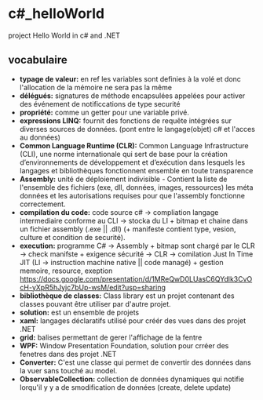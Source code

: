 # c#_helloWorld
project Hello World in c# and .NET

## vocabulaire


+ __typage de valeur:__ en ref les variables sont definies à la volé et donc l'allocation de la mémoire ne sera pas la même
+ __délégués:__ signatures de méthode encapsulées appelées pour activer des événement de notificcations de type securité
+ __propriété:__ comme un getter pour une variable privé.
+ __expressions LINQ:__ fournit des fonctions de requête intégrées sur diverses sources de données. (pont entre le langage(objet) c# et l'acces au données) 
+ __Common Language Runtime (CLR):__   Common Language Infrastructure (CLI), une norme internationale qui sert de base pour la création d’environnements de développement et d’exécution dans lesquels les langages et bibliothèques fonctionnent ensemble en toute transparence
+ __Assembly:__ unité de déploiement indivisible - Contient la liste de l'ensemble des fichiers (exe, dll, données, images, ressources) les méta données et les autorisations requises pour que l'assembly fonctionne correctement.
+ __compilation du code:__ code source c# -> compliation langage intermediaire conforme au CLI -> stocka du LI + bitmap et chaine dans un fichier assembly (.exe || .dll) (+ manifeste contient type, vesion, culture et condition de securité).
+ __execution:__ programme C# -> Assembly + bitmap sont chargé par le CLR -> check manifste + exigence sécurité -> CLR -> comilation Just In Time JIT (LI -> instruction machine native || code managé) + gestion memoire, resource, exeption 
https://docs.google.com/presentation/d/1MReQwD0LUasC6QYdlk3CvOcH-yXpR5hJyjc7bUp-wsM/edit?usp=sharing
+ __bibliothèque de classes:__ Class library est un projet contenant des classes pouvant être utiliser par d'autre projet.
+ __solution:__ est un ensemble de projets
+ __xaml:__ langages déclaratifs utilisé pour créér des vues dans des projet .NET
+ __grid:__ balises permettant de gerer l'affichage de la fentre
+ __WPF:__ Window Presentation Foundation, solution pour crréer des fenetres dans des projet .NET
+ __Converter:__ C'est une classe qui permet de convertir des données dans la vuer sans touché au model.
+ __ObservableCollection:__ collection de données dynamiques qui notifie lorqu'il y y a de smodification de données (create, delete update)
